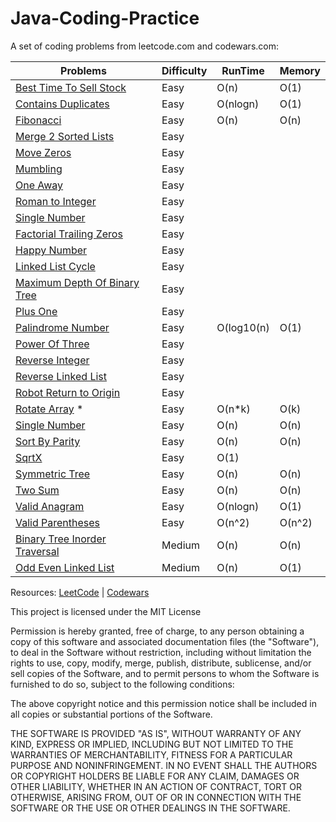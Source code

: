 # Java-Coding-Practice

A set of coding problems from leetcode.com and codewars.com:

 | Problems                                                               | Difficulty | RunTime | Memory |
 | ---------------------------------------------------------              | ---------- | ------- | ------ |
 | [Best Time To Sell Stock](/src/bestTimeToSellStock/)                   |  Easy      |   O(n)  |  O(1)  |
 | [Contains Duplicates](/src/containsDuplicate/)                         |  Easy      | O(nlogn)|  O(1)  |
 | [Fibonacci](/src/Fibonacci/)                                           |  Easy      |   O(n)  |  O(n)  |
 | [Merge 2 Sorted Lists](/src/MergeTwoSortedLists/)                      |  Easy      |         |        |
 | [Move Zeros](/src/MoveZero/)                                           |  Easy      |         |        |    
 | [Mumbling](/src/Mumbling/)                                             |  Easy      |         |        |
 | [One Away](/src/OneAway/)                                              |  Easy      |         |        |
 | [Roman to Integer](/src/RomanToInteger)                                |  Easy      |         |        |
 | [Single Number](/src/SingleNumber)                                     |  Easy      |         |        |
 | [Factorial Trailing Zeros](/src/factorialTrailingZeroes/)              |  Easy      |         |        |
 | [Happy Number](/src/happyNumber)                                       |  Easy      |         |        |
 | [Linked List Cycle](/src/linkedListCycle/)                             |  Easy      |         |        |
 | [Maximum Depth Of Binary Tree](/src/maximumDepthOfBinaryTree/)         |  Easy      |         |        |
 | [Plus One](/src/plusOne/)                                              |  Easy      |         |        |
 | [Palindrome Number](/src/palindromeNumber/)                            |  Easy      |O(log10(n)| O(1)  |
 | [Power Of Three](/src/powerOfOne/)                                     |  Easy      |         |        |
 | [Reverse Integer](/src/reverseInteger/)                                |  Easy      |         |        |
 | [Reverse Linked List](/src/reverseLinkedList)                          |  Easy      |         |        |
 | [Robot Return to Origin](/src/robotReturnToOrigin/)                    |  Easy      |         |        |
 | [Rotate Array](/src/rotateArray/) *                                    |  Easy      |  O(n*k) |  O(k)  | 
 | [Single Number](/src/singleNumber/)                                    |  Easy      |  O(n)   |  O(n)  |
 | [Sort By Parity](/src/sortByParity/)                                   |  Easy      |  O(n)   |  O(n)  |
 | [SqrtX](/src/sqrtX/)                                                   |  Easy      |  O(1)   |        |
 | [Symmetric Tree](/src/symmetricTree/)                                  |  Easy      |  O(n)   |  O(n)  |         
 | [Two Sum](/src/twoSum/)                                                |  Easy      |  O(n)   |  O(n)  |
 | [Valid Anagram](/src/validAnagram/)                                    |  Easy      | O(nlogn)|  O(1)  |
 | [Valid Parentheses](/src/validParentheses/)                            |  Easy      | O(n^2)  | O(n^2) |
 | [Binary Tree Inorder Traversal](/src/binaryTreeInorderTraversal/)      |  Medium    |  O(n)   |  O(n)  |
 | [Odd Even Linked List](/src/oddEvenLinkedList/)                        |  Medium    |  O(n)   |  O(1)  |
 
 
Resources:
[LeetCode](https://leetcode.com) |
[Codewars](https://www.codewars.com)


This project is licensed under the MIT License

Permission is hereby granted, free of charge, to any person obtaining a copy of this software and associated documentation files (the "Software"), to deal in the Software without restriction, including without limitation the rights to use, copy, modify, merge, publish, distribute, sublicense, and/or sell copies of the Software, and to permit persons to whom the Software is furnished to do so, subject to the following conditions:

The above copyright notice and this permission notice shall be included in all copies or substantial portions of the Software.

THE SOFTWARE IS PROVIDED "AS IS", WITHOUT WARRANTY OF ANY KIND, EXPRESS OR IMPLIED, INCLUDING BUT NOT LIMITED TO THE WARRANTIES OF MERCHANTABILITY, FITNESS FOR A PARTICULAR PURPOSE AND NONINFRINGEMENT. IN NO EVENT SHALL THE AUTHORS OR COPYRIGHT HOLDERS BE LIABLE FOR ANY CLAIM, DAMAGES OR OTHER LIABILITY, WHETHER IN AN ACTION OF CONTRACT, TORT OR OTHERWISE, ARISING FROM, OUT OF OR IN CONNECTION WITH THE SOFTWARE OR THE USE OR OTHER DEALINGS IN THE SOFTWARE.
